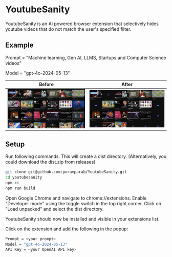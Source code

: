 # YoutubeSanity

YoutubeSanity is an AI powered browser extension that selectively hides youtube videos that do not match the user's specified filter.

## Example

Prompt = "Machine learning, Gen AI, LLMS, Startups and Computer Science videos"

Model = "gpt-4o-2024-05-13"

Before             | After
:-------------------------:|:-------------------------:
![](https://github.com/puravparab/YoutubeSanity/blob/006d0cb2cb850ad3d60d840f23f790ffe40792a9/assets/YoutubeSanityBefore.png)  |  ![](https://github.com/puravparab/YoutubeSanity/blob/006d0cb2cb850ad3d60d840f23f790ffe40792a9/assets/YoutubeSanityAfter.png)

## Setup

Run following commands. This will create a dist directory. (Alternatively, you could download the dist.zip from releases)
```bash
git clone git@github.com:puravparab/YoutubeSanity.git
cd youtubesanity
npm ci
npm run build
```

Open Google Chrome and navigate to chrome://extensions. Enable "Developer mode" using the toggle switch in the top right corner. Click on "Load unpacked" and select the dist directory.

YoutubeSanity should now be installed and visible in your extensions list.

Click on the extension and add the following in the popup:
```bash
Prompt = <your prompt>
Model = "gpt-4o-2024-05-13"
API Key = <your OpenAI API key>
```
